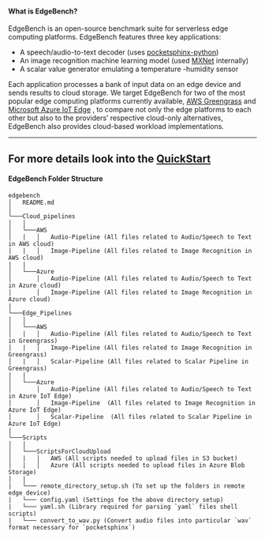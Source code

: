 #### What is EdgeBench?
EdgeBench is an open-source benchmark suite for serverless edge computing platforms. EdgeBench features three key applications: 

- A speech/audio-to-text decoder (uses [pocketsphinx-python](https://github.com/bambocher/pocketsphinx-python))
- An image recognition machine learning model (used [MXNet](https://github.com/apache/incubator-mxnet) internally)
- A scalar value generator emulating a temperature -humidity sensor

Each application processes a bank of input data on an edge device and sends results to cloud storage. We target EdgeBench for two of the most popular edge computing platforms currently available, [AWS Greengrass](https://aws.amazon.com/greengrass/) and [Microsoft Azure IoT Edge](https://azure.microsoft.com/en-us/services/iot-edge/) , to compare not only the edge platforms to each other but also to the providers’ respective cloud-only alternatives, EdgeBench also provides cloud-based workload implementations.

---
## For more details look into the [QuickStart](https://github.com/akaanirban/edgebench/wiki/QuickStart)

#### EdgeBench Folder Structure

```
edgebench
│   README.md
│
└───Cloud_pipelines
│   │   
│   └───AWS
│   |   │   Audio-Pipeline (All files related to Audio/Speech to Text in AWS cloud)
│   |   │   Image-Pipeline (All files related to Image Recognition in AWS cloud)
|   |
│   └───Azure
│       │   Audio-Pipeline (All files related to Audio/Speech to Text in Azure cloud)
│       │   Image-Pipeline (All files related to Image Recognition in Azure cloud)
|       
└───Edge_Pipelines
│   │   
│   └───AWS
│   |   │   Audio-Pipeline (All files related to Audio/Speech to Text in Greengrass)
│   |   │   Image-Pipeline (All files related to Image Recognition in Greengrass)
│   |   │   Scalar-Pipeline (All files related to Scalar Pipeline in Greengrass)
|   |
│   └───Azure
│       │   Audio-Pipeline (All files related to Audio/Speech to Text in Azure IoT Edge)
│       │   Image-Pipeline  (All files related to Image Recognition in Azure IoT Edge)
│       │   Scalar-Pipeline  (All files related to Scalar Pipeline in Azure IoT Edge)
|
└───Scripts
│   │   
│   └───ScriptsForCloudUpload
│   |   │   AWS (All scripts needed to upload files in S3 bucket)
│   |   │   Azure (All scripts needed to upload files in Azure Blob Storage)
│   |
|   └─── remote_directory_setup.sh (To set up the folders in remote edge device)
|   └─── config.yaml (Settings foe the above directory setup)
|   └─── yaml.sh (Library required for parsing `yaml` files shell scripts)
|   └─── convert_to_wav.py (Convert audio files into particular `wav` format necessary for `pocketsphinx`)
```
